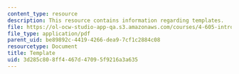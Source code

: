 ```yaml
---
content_type: resource
description: This resource contains information regarding templates.
file: https://ol-ocw-studio-app-qa.s3.amazonaws.com/courses/4-605-introduction-to-the-history-and-theory-of-architecture-spring-2012/3d285c808ff4467d47095f9216a3a635_MIT4_605S12_lec_note_temp.pdf
file_type: application/pdf
parent_uid: be89892c-4419-4266-dea9-7cf1c2884c08
resourcetype: Document
title: Template
uid: 3d285c80-8ff4-467d-4709-5f9216a3a635
---
```


